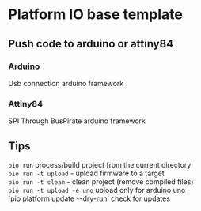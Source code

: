 Platform IO base template
=========================

Push code to arduino or attiny84
--------------------------------

### Arduino
Usb connection 
arduino framework 

### Attiny84
SPI Through BusPirate 
arduino framework 

Tips
----
`pio run` process/build project from the current directory  
`pio run -t upload` - upload firmware to a target  
`pio run -t clean` - clean project (remove compiled files)  
`pio run -t upload -e uno` upload only for arduino uno  
`pio platform update --dry-run’ check for updates  
